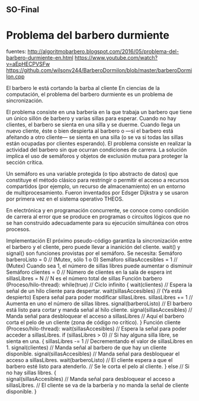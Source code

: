## SO-Final

# Problema del barbero durmiente

fuentes:
http://algoritmobarbero.blogspot.com/2016/05/problema-del-barbero-durmiente-en.html
https://www.youtube.com/watch?v=aEpHECPVSFw
https://github.com/wilsonv244/BarberoDormilon/blob/master/barberoDormilon.cpp

El barbero le está cortando la barba al cliente
En ciencias de la computación, el problema del barbero durmiente es un problema de sincronización.

El problema consiste en una barbería en la que trabaja un barbero que tiene un único sillón de barbero y varias sillas para esperar. Cuando no hay clientes, el barbero se sienta en una silla y se duerme. Cuando llega un nuevo cliente, éste o bien despierta al barbero o —si el barbero está afeitando a otro cliente— se sienta en una silla (o se va si todas las sillas están ocupadas por clientes esperando). El problema consiste en realizar la actividad del barbero sin que ocurran condiciones de carrera. La solución implica el uso de semáforos y objetos de exclusión mutua para proteger la sección crítica.

Un semáforo es una variable protegida (o tipo abstracto de datos) que constituye el método clásico para restringir o permitir el acceso a recursos compartidos (por ejemplo, un recurso de almacenamiento) en un entorno de multiprocesamiento. Fueron inventados por Edsger Dijkstra y se usaron por primera vez en el sistema operativo THEOS.

En electrónica y en programación concurrente, se conoce como condición de carrera al error que se produce en programas o circuitos lógicos que no se han construido adecuadamente para su ejecución simultánea con otros procesos.


Implementación
El próximo pseudo-código garantiza la sincronización entre el barbero y el cliente, pero puede llevar a inanición del cliente. wait() y signal() son funciones provistas por el semáforo.
Se necesita:
 Semáforo barberoListo = 0     // (Mutex, sólo 1 o 0) 
 Semáforo sillasAccesibles = 1 // (Mutex) Cuando sea 1, el número de sillas libres puede aumentar o disminuir
 Semáforo clientes = 0         // Número de clientes en la sala de espera
 int sillasLibres = N          // N es el número total de sillas
Función barbero (Proceso/hilo-thread):
 while(true)                   // Ciclo infinito
 {
    wait(clientes)             // Espera la señal de un hilo cliente para despertar.
    wait(sillasAccesibles)     // (Ya está despierto) Espera señal para poder modificar sillasLibres.
    sillasLibres += 1          // Aumenta en uno el número de sillas libres.
    signal(barberoListo)       // El barbero está listo para cortar y manda señal al hilo cliente.
    signal(sillasAccesibles)   // Manda señal para desbloquear el acceso a sillasLibres
    // Aquí el barbero corta el pelo de un cliente (zona de código no crítico).
 }
Función cliente (Proceso/hilo-thread):
 wait(sillasAccesibles)       // Espera la señal para poder acceder a sillasLibres.
 if (sillasLibres > 0)        // Si hay alguna silla libre, se sienta en una.
 {
    sillasLibres -= 1         // Decrementando el valor de sillasLibres en 1.
    signal(clientes)          // Manda señal al barbero de que hay un cliente disponible.
    signal(sillasAccesibles)  // Manda señal para desbloquear el acceso a sillasLibres.
    wait(barberoListo)        // El cliente espera a que el barbero esté listo para atenderlo.
    // Se le corta el pelo al cliente.
 }
 else                         // Si no hay sillas libres.
 {  
    signal(sillasAccesibles)  // Manda señal para desbloquear el acceso a sillasLibres.
    // El cliente se va de la barbería y no manda la señal de cliente disponible.
 }
